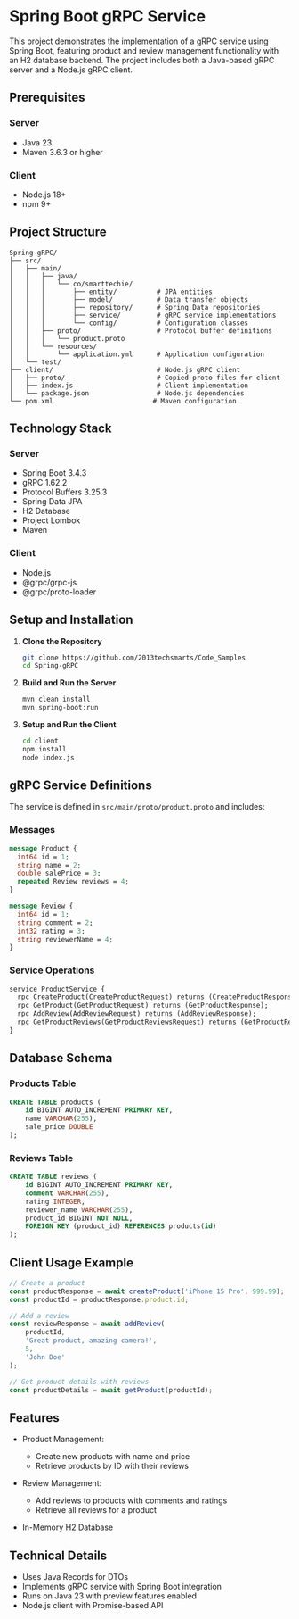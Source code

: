 # Spring Boot gRPC Service

This project demonstrates the implementation of a gRPC service using Spring Boot, featuring product and review management functionality with an H2 database backend. The project includes both a Java-based gRPC server and a Node.js gRPC client.

## Prerequisites

### Server
- Java 23
- Maven 3.6.3 or higher

### Client
- Node.js 18+
- npm 9+

## Project Structure

```
Spring-gRPC/
├── src/
│   ├── main/
│   │   ├── java/
│   │   │   └── co/smarttechie/
│   │   │       ├── entity/          # JPA entities
│   │   │       ├── model/           # Data transfer objects
│   │   │       ├── repository/      # Spring Data repositories
│   │   │       ├── service/         # gRPC service implementations
│   │   │       └── config/          # Configuration classes
│   │   ├── proto/                   # Protocol buffer definitions
│   │   │   └── product.proto
│   │   └── resources/
│   │       └── application.yml      # Application configuration
│   └── test/
├── client/                          # Node.js gRPC client
│   ├── proto/                       # Copied proto files for client
│   ├── index.js                     # Client implementation
│   └── package.json                 # Node.js dependencies
└── pom.xml                         # Maven configuration
```

## Technology Stack

### Server
- Spring Boot 3.4.3
- gRPC 1.62.2
- Protocol Buffers 3.25.3
- Spring Data JPA
- H2 Database
- Project Lombok
- Maven

### Client
- Node.js
- @grpc/grpc-js
- @grpc/proto-loader

## Setup and Installation

1. **Clone the Repository**
   ```bash
   git clone https://github.com/2013techsmarts/Code_Samples
   cd Spring-gRPC
   ```

2. **Build and Run the Server**
   ```bash
   mvn clean install
   mvn spring-boot:run
   ```

3. **Setup and Run the Client**
   ```bash
   cd client
   npm install
   node index.js
   ```

## gRPC Service Definitions

The service is defined in `src/main/proto/product.proto` and includes:

### Messages
```protobuf
message Product {
  int64 id = 1;
  string name = 2;
  double salePrice = 3;
  repeated Review reviews = 4;
}

message Review {
  int64 id = 1;
  string comment = 2;
  int32 rating = 3;
  string reviewerName = 4;
}
```

### Service Operations
```protobuf
service ProductService {
  rpc CreateProduct(CreateProductRequest) returns (CreateProductResponse);
  rpc GetProduct(GetProductRequest) returns (GetProductResponse);
  rpc AddReview(AddReviewRequest) returns (AddReviewResponse);
  rpc GetProductReviews(GetProductReviewsRequest) returns (GetProductReviewsResponse);
}
```

## Database Schema

### Products Table
```sql
CREATE TABLE products (
    id BIGINT AUTO_INCREMENT PRIMARY KEY,
    name VARCHAR(255),
    sale_price DOUBLE
);
```

### Reviews Table
```sql
CREATE TABLE reviews (
    id BIGINT AUTO_INCREMENT PRIMARY KEY,
    comment VARCHAR(255),
    rating INTEGER,
    reviewer_name VARCHAR(255),
    product_id BIGINT NOT NULL,
    FOREIGN KEY (product_id) REFERENCES products(id)
);
```

## Client Usage Example

```javascript
// Create a product
const productResponse = await createProduct('iPhone 15 Pro', 999.99);
const productId = productResponse.product.id;

// Add a review
const reviewResponse = await addReview(
    productId,
    'Great product, amazing camera!',
    5,
    'John Doe'
);

// Get product details with reviews
const productDetails = await getProduct(productId);
```

## Features

- Product Management:
  - Create new products with name and price
  - Retrieve products by ID with their reviews
- Review Management:
  - Add reviews to products with comments and ratings
  - Retrieve all reviews for a product

- In-Memory H2 Database

## Technical Details

- Uses Java Records for DTOs
- Implements gRPC service with Spring Boot integration
- Runs on Java 23 with preview features enabled
- Node.js client with Promise-based API


